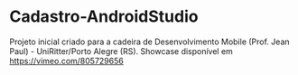 # Cadastro-AndroidStudio

Projeto inicial criado para a cadeira de Desenvolvimento Mobile (Prof. Jean Paul) - UniRitter/Porto Alegre (RS).
Showcase disponível em https://vimeo.com/805729656
